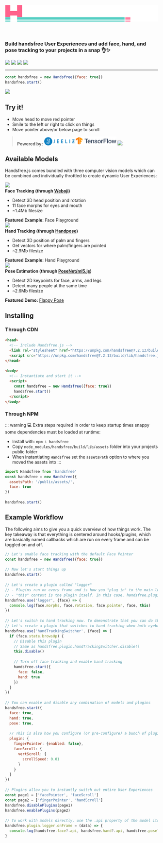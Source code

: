 <h1 class="mb-0"><a href="https://github.com/midiblocks/handsfree"><img src="/branding/handsfree.png"></a></h1>
<h3 style="padding-top: 2em">Build handsfree User Experiences and add face, hand, and pose tracking to your projects in a snap 👌✨</h3>
<p class="verticle-middle-children space-children">
  <a href="https://github.com/midiblocks/handsfree"><img src="https://img.shields.io/github/stars/midiblocks/handsfree?style=social"></a>
  <a href="https://github.com/midiblocks/handsfree"><img src="https://img.shields.io/github/last-commit/handsfreejs/handsfree.svg"></a>
  <a href="https://github.com/midiblocks/handsfree"><img src="https://img.shields.io/github/tag/handsfreejs/handsfree.svg"></a>
  <a href="https://github.com/midiblocks/handsfree"><img src="https://img.shields.io/github/repo-size/handsfreejs/handsfree.svg"></a>
</p>

---

```js
const handsfree = new Handsfree({face: true})
handsfree.start()
```

<div class="window">
  <div class="window-body">
    <div class="row">
      <div class="col-6"><img src="https://media.giphy.com/media/Iv2aSMS0QTy2P5JNCX/source.gif"></div>
      <div class="col-6">
        <h2>Try it!</h2>
        <ul>
          <li>Move head to move red pointer</li>
          <li>Smile to the left or right to click on things</li>
          <li>Move pointer above/or below page to scroll</li>
        </ul>
        <HandsfreeToggle class="block-children" text-off="Activate Face Pointer" text-on="Stop Handsfree" />
      </div>
    </div>
  </div>
</div>

<blockquote class="verticle-middle-children space-children text-center">
  <strong>Powered by:</strong>
  <a href="https://github.com/jeeliz/jeelizWeboji"><img width=100 src="/branding/jeeliz.png"></a>
  <a href="https://github.com/tensorflow/tfjs-models/"><img src='/branding/tensorflow.png' height=30></a> <a href="https://ml5js.org/"><img src="/branding/ml5.png" height=30></a>
</blockquote>

## Available Models

Handsfree.js comes bundled with three computer vision models which can be combined and individually throttled to create dynamic User Experiences:

<div class="window">
  <div class="window-body">
    <div class="row">
      <div class="col-6"><router-link to="/playgrounds/face"><img src="https://media.giphy.com/media/Iv2aSMS0QTy2P5JNCX/source.gif"></router-link></div>
      <div class="col-6">
        <div><strong><router-link to="/docs/face">Face Tracking</router-link> (through <a href="https://github.com/jeeliz/jeelizWeboji">Weboji</a>)</strong></div>
        <ul>
          <li>Detect 3D head position and rotation</li>
          <li>11 face morphs for eyes and mouth</li>
          <li>~1.4Mb filesize</li>
        </ul>
        <div><strong>Featured Example:</strong> <router-link to="/examples/face-pointer">Face Playground</router-link></div>
      </div>
    </div>
  </div>
</div>

<div class="window">
  <div class="window-body">
    <div class="row">
      <div class="col-6"><router-link to="/playgrounds/hand"><img src="https://media.giphy.com/media/FxLUuTSxXjJPx8K9L4/source.gif"></router-link></div>
      <div class="col-6">
        <div><strong><router-link to="/docs/hand">Hand Tracking</router-link> (through <a href="https://github.com/tensorflow/tfjs-models/tree/master/handpose">Handpose</a>)</strong></div>
        <ul>
          <li>Detect 3D position of palm and fingers</li>
          <li>Get vectors for where palm/fingers are pointed</li>
          <li>~2.9Mb filesize</li>
        </ul>
        <div><strong>Featured Example:</strong> <router-link to="/playgrounds/hand">Hand Playground</router-link></div>
      </div>
    </div>
  </div>
</div>

<div class="window">
  <div class="window-body">
    <div class="row">
      <div class="col-6"><a href="https://flappy-pose.glitch.me/"><img src="https://media1.giphy.com/media/gUHHKdnuOW4OGOXcrI/giphy.gif"></a></div>
      <div class="col-6">
        <div><strong><router-link to="/docs/pose">Pose Estimation</router-link> (through <a href="https://github.com/tensorflow/tfjs-models/tree/master/posenet">PoseNet/ml5.js</a>)</strong></div>
        <ul>
          <li>Detect 2D keypoints for face, arms, and legs</li>
          <li>Detect many people at the same time</li>
          <li>~2.6Mb filesize</li>
        </ul>
        <div><strong>Featured Demo:</strong> <a href="https://flappy-pose.glitch.me/">Flappy Pose</a></div>
      </div>
    </div>
  </div>
</div>

## Installing

### Through CDN
```html
<head>
  <!-- Include Handsfree.js -->
  <link rel="stylesheet" href="https://unpkg.com/handsfree@7.2.13/build/lib/assets/handsfree.css" />
  <script src="https://unpkg.com/handsfree@7.2.13/build/lib/handsfree.js"></script>
</head>

<body>
  <!-- Instantiate and start it -->
  <script>
    const handsfree = new Handsfree({face: true})
    handsfree.start()
  </script>
</body>
```

### Through NPM

::: warning 💻 Extra steps required
In order to keep startup times snappy some dependencies must be loaded at runtime:

- Install with: `npm i handsfree`
- Copy `node_modules/handsfree/build/lib/assets` folder into your projects public folder
- When instantiating `Handsfree` set the `assetsPath` option to where you moved the assets into
:::

```js
import Handsfree from 'handsfree'
const handsfree = new Handsfree({
  assetsPath: '/public/assets/',
  face: true
})

handsfree.start()
```

## Example Workflow

The following aims to give you a quick overview of how things work. The key takeaway is that everything is centered around hooks/plugins, which are basically named callbacks which are run on every frame and can be toggled on and off.

```js
// Let's enable face tracking with the default Face Pointer
const handsfree = new Handsfree({face: true})

// Now let's start things up
handsfree.start()

// Let's create a plugin called "logger"
// - Plugins run on every frame and is how you "plug in" to the main loop
// - "this" context is the plugin itself. In this case, handsfree.plugin.logger
handsfree.use('logger', {face} => {
  console.log(face.morphs, face.rotation, face.pointer, face, this)
})

// Let's switch to hand tracking now. To demonstrate that you can do this live,
// let's create a plugin that switches to hand tracking when both eyebrows go up
handsfree.use('handTrackingSwitcher', {face} => {
  if (face.state.browsUp) {
    // Disable this plugin
    // Same as handsfree.plugin.handTrackingSwitcher.disable()
    this.disable()

    // Turn off face tracking and enable hand tracking
    handsfree.start({
      face: false,
      hand: true
    })
  }
})

// You can enable and disable any combination of models and plugins
handsfree.start({
  face: true,
  hand: true,
  pose: true,

  // This is also how you configure (or pre-configure) a bunch of plugins at once
  plugin: {
    fingerPointer: {enabled: false},
    faceScroll: {
      vertScroll: {
        scrollSpeed: 0.01
      }
    }
  }
})

// Plugins allow you to instantly switch out entire User Experiences
const page1 = ['facePointer', 'faceScroll']
const page2 = ['fingerPointer', 'handScroll']
handsfree.disablePlugins(page1)
handsfree.enablePlugins(page2)

// To work with models directly, use the .api property of the model itself (not the data)
handsfree.plugin.logger.onFrame = (data) => {
  console.log(handsfree.face?.api, handsfree.hand?.api, handsfree.pose?.api)
}
```